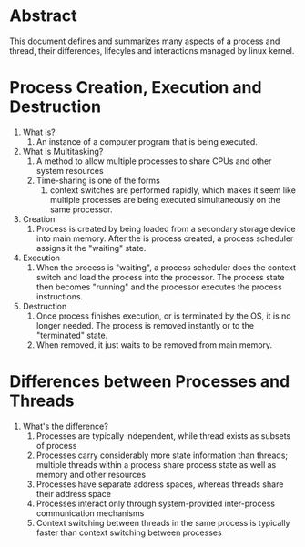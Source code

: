 # Abstract

This document defines and summarizes many aspects of a process and thread, their differences, lifecyles and interactions managed by linux kernel.

# Process Creation, Execution and Destruction

1. What is?
   1. An instance of a computer program that is being executed.
2. What is Multitasking?
   1. A method to allow multiple processes to share CPUs and other system resources
   2. Time-sharing is one of the forms
      1. context switches are performed rapidly, which makes it seem like multiple processes are being executed simultaneously on the same processor.
3. Creation
   1. Process is created by being loaded from a secondary storage device into main memory. After the is process created, a process scheduler assigns it the "waiting" state.
4. Execution
   1. When the process is "waiting", a process scheduler does the context switch and load the process into the processor. The process state then becomes "running" and the processor executes the process instructions.
5. Destruction
   1. Once process finishes execution, or is terminated by the OS, it is no longer needed. The process is removed instantly or to the "terminated" state.
   2. When removed, it just waits to be removed from main memory.

# Differences between Processes and Threads

1. What's the difference?
   1. Processes are typically independent, while thread exists as subsets of process
   2. Processes carry considerably more state information than threads; multiple threads within a process share process state as well as memory and other resources
   3. Processes have separate address spaces, whereas threads share their address space
   4. Processes interact only through system-provided inter-process communication mechanisms
   5. Context switching between threads in the same process is typically faster than context switching between processes
